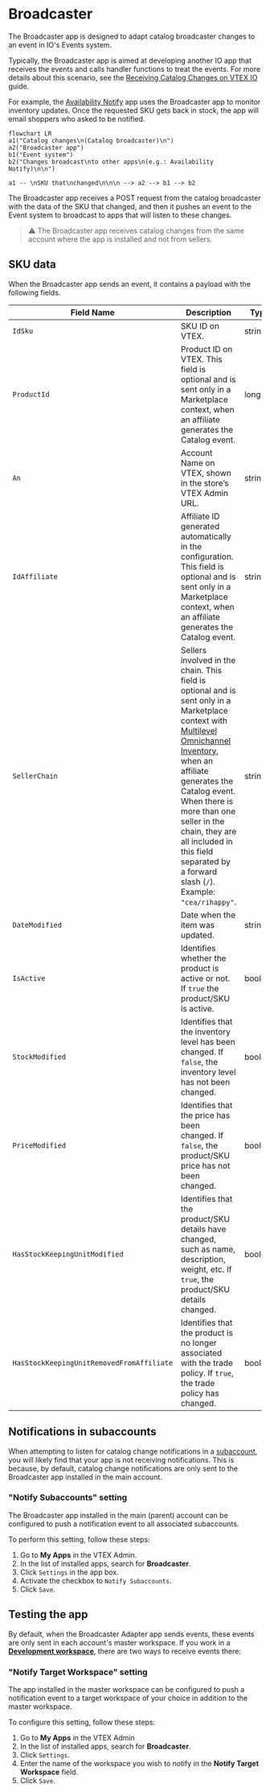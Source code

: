 # Broadcaster

The Broadcaster app is designed to adapt catalog broadcaster changes to an event in IO's Events system.

Typically, the Broadcaster app is aimed at developing another IO app that receives the events and calls handler functions to treat the events. For more details about this scenario, see the [Receiving Catalog Changes on VTEX IO](https://developers.vtex.com/docs/guides/how-to-receive-catalog-changes-on-vtex-io) guide.

For example, the [Availability Notify](https://developers.vtex.com/vtex-developer-docs/docs/vtex-availability-notify) app uses the Broadcaster app to monitor inventory updates. Once the requested SKU gets back in stock, the app will email shoppers who asked to be notified.

```mermaid
flowchart LR
a1("Catalog changes\n(Catalog broadcaster)\n")
a2("Broadcaster app")
b1("Event system")
b2("Changes broadcast\nto other apps\n(e.g.: Availability Notify)\n\n")

a1 -- \nSKU that\nchanged\n\n\n --> a2 --> b1 --> b2
```

The Broadcaster app receives a POST request from the catalog broadcaster with the data of the SKU that changed, and then it pushes an event to the Event system to broadcast to apps that will listen to these changes.

> ⚠️ The Broadcaster app receives catalog changes from the same account where the app is installed and not from sellers.

## SKU data

When the Broadcaster app sends an event, it contains a payload with the following fields.

| Field Name | Description | Type |
| - | - | - |
| `IdSku` | SKU ID on VTEX. | string |
| `ProductId` | Product ID on VTEX. This field is optional and is sent only in a Marketplace context, when an affiliate generates the Catalog event. | long |
| `An` | Account Name on VTEX, shown in the store’s VTEX Admin URL. | string |
| `IdAffiliate` | Affiliate ID generated automatically in the configuration. This field is optional and is sent only in a Marketplace context, when an affiliate generates the Catalog event. | string |
| `SellerChain` | Sellers involved in the chain. This field is optional and is sent only in a Marketplace context with [Multilevel Omnichannel Inventory](https://help.vtex.com/en/tutorial/multilevel-omnichannel-inventory--7M1xyCZWUyCB7PcjNtOyw4), when an affiliate generates the Catalog event. When there is more than one seller in the chain, they are all included in this field separated by a forward slash (`/`). Example: `"cea/rihappy"`. | string |
| `DateModified` | Date when the item was updated. | string |
| `IsActive` | Identifies whether the product is active or not. If `true` the product/SKU is active. | boolean |
| `StockModified` | Identifies that the inventory level has been changed. If `false`, the inventory level has not been changed. | boolean |
| `PriceModified` | Identifies that the price has been changed. If `false`, the product/SKU price has not been changed. | boolean |
| `HasStockKeepingUnitModified` | Identifies that the product/SKU details have changed, such as name, description, weight, etc. If `true`, the product/SKU details changed. | boolean |
| `HasStockKeepingUnitRemovedFromAffiliate` | Identifies that the product is no longer associated with the trade policy. If `true`, the trade policy has changed. | boolean |

## Notifications in subaccounts

When attempting to listen for catalog change notifications in a [subaccount](https://help.vtex.com/en/tutorial/creating-subaccount-multi-store-multi-domain--tutorials_510), you will likely find that your app is not receiving notifications. This is because, by default, catalog change notifications are only sent to the Broadcaster app installed in the main account.

### "Notify Subaccounts" setting

The Broadcaster app installed in the main (parent) account can be configured to push a notification event to all associated subaccounts.

To perform this setting, follow these steps:

1. Go to **My Apps** in the VTEX Admin.
2. In the list of installed apps, search for **Broadcaster**.
3. Click `Settings` in the app box.
4. Activate the checkbox to `Notify Subaccounts`.
5. Click `Save`.

## Testing the app

By default, when the Broadcaster Adapter app sends events, these events are only sent in each account's master workspace. If you work in a **[Development workspace](https://developers.vtex.com/vtex-developer-docs/docs/vtex-io-documentation-workspace)**, there are two ways to receive events there:

### "Notify Target Workspace" setting

The app installed in the master workspace can be configured to push a notification event to a target workspace of your choice in addition to the master workspace.

To configure this setting, follow these steps:

1. Go to **My Apps** in the VTEX Admin
2. In the list of installed apps, search for **Broadcaster**.
3. Click `Settings`.
4. Enter the name of the workspace you wish to notify in the **Notify Target Workspace** field.
5. Click `Save`.

